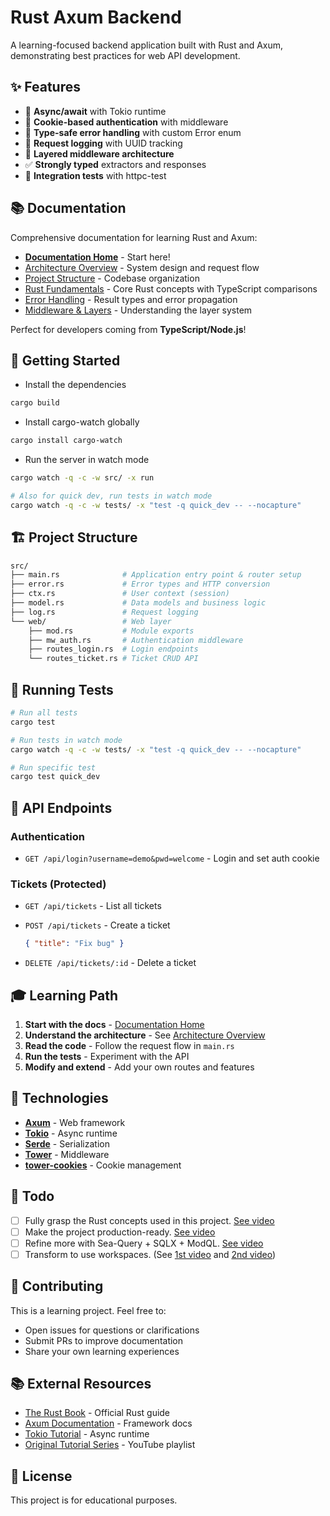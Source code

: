 # Rust Axum Backend

A learning-focused backend application built with Rust and Axum, demonstrating best practices for web API development.

## ✨ Features

- 🚀 **Async/await** with Tokio runtime
- 🔐 **Cookie-based authentication** with middleware
- 🎯 **Type-safe error handling** with custom Error enum
- 📝 **Request logging** with UUID tracking
- 🧅 **Layered middleware architecture**
- ✅ **Strongly typed** extractors and responses
- 🧪 **Integration tests** with httpc-test

## 📚 Documentation

Comprehensive documentation for learning Rust and Axum:

- **[Documentation Home](./docs/README.md)** - Start here!
- [Architecture Overview](./docs/01-architecture-overview.md) - System design and request flow
- [Project Structure](./docs/02-project-structure.md) - Codebase organization
- [Rust Fundamentals](./docs/03-rust-fundamentals.md) - Core Rust concepts with TypeScript comparisons
- [Error Handling](./docs/05-error-handling.md) - Result types and error propagation
- [Middleware & Layers](./docs/06-middleware-layers.md) - Understanding the layer system

Perfect for developers coming from **TypeScript/Node.js**!

## 🚀 Getting Started

- Install the dependencies

```bash
cargo build
```

- Install cargo-watch globally

```bash
cargo install cargo-watch
```

- Run the server in watch mode

```bash
cargo watch -q -c -w src/ -x run

# Also for quick dev, run tests in watch mode
cargo watch -q -c -w tests/ -x "test -q quick_dev -- --nocapture"
```

## 🏗️ Project Structure

```bash
src/
├── main.rs              # Application entry point & router setup
├── error.rs             # Error types and HTTP conversion
├── ctx.rs               # User context (session)
├── model.rs             # Data models and business logic
├── log.rs               # Request logging
└── web/                 # Web layer
    ├── mod.rs           # Module exports
    ├── mw_auth.rs       # Authentication middleware
    ├── routes_login.rs  # Login endpoints
    └── routes_ticket.rs # Ticket CRUD API
```

## 🧪 Running Tests

```bash
# Run all tests
cargo test

# Run tests in watch mode
cargo watch -q -c -w tests/ -x "test -q quick_dev -- --nocapture"

# Run specific test
cargo test quick_dev
```

## 📖 API Endpoints

### Authentication

- `GET /api/login?username=demo&pwd=welcome` - Login and set auth cookie

### Tickets (Protected)

- `GET /api/tickets` - List all tickets
- `POST /api/tickets` - Create a ticket

  ```json
  { "title": "Fix bug" }
  ```

- `DELETE /api/tickets/:id` - Delete a ticket

## 🎓 Learning Path

1. **Start with the docs** - [Documentation Home](./docs/README.md)
2. **Understand the architecture** - See [Architecture Overview](./docs/01-architecture-overview.md)
3. **Read the code** - Follow the request flow in `main.rs`
4. **Run the tests** - Experiment with the API
5. **Modify and extend** - Add your own routes and features

## 🔧 Technologies

- **[Axum](https://github.com/tokio-rs/axum)** - Web framework
- **[Tokio](https://tokio.rs/)** - Async runtime
- **[Serde](https://serde.rs/)** - Serialization
- **[Tower](https://github.com/tower-rs/tower)** - Middleware
- **[tower-cookies](https://github.com/imbolc/tower-cookies)** - Cookie management

## 📝 Todo

- [ ] Fully grasp the Rust concepts used in this project. [See video](https://www.youtube.com/watch?v=XZtlD_m59sM&list=PL7r-PXl6ZPcCTTxjmsb9bFZB9i01fAtI7&index=8&pp=iAQB)
- [ ] Make the project production-ready. [See video](https://youtu.be/3cA_mk4vdWY?list=PL7r-PXl6ZPcCTTxjmsb9bFZB9i01fAtI7)
- [ ] Refine more with Sea-Query + SQLX + ModQL. [See video](https://youtu.be/-dMH9UiwKqg?list=PL7r-PXl6ZPcCTTxjmsb9bFZB9i01fAtI7)
- [ ] Transform to use workspaces. (See [1st video](https://youtu.be/zUxF0kvydJs?list=PL7r-PXl6ZPcCTTxjmsb9bFZB9i01fAtI7) and [2nd video](https://youtu.be/iCGIqEWWTcA?list=PL7r-PXl6ZPcCTTxjmsb9bFZB9i01fAtI7))

## 🤝 Contributing

This is a learning project. Feel free to:

- Open issues for questions or clarifications
- Submit PRs to improve documentation
- Share your own learning experiences

## 📚 External Resources

- [The Rust Book](https://doc.rust-lang.org/book/) - Official Rust guide
- [Axum Documentation](https://docs.rs/axum/latest/axum/) - Framework docs
- [Tokio Tutorial](https://tokio.rs/tokio/tutorial) - Async runtime
- [Original Tutorial Series](https://www.youtube.com/watch?v=XZtlD_m59sM&list=PL7r-PXl6ZPcCTTxjmsb9bFZB9i01fAtI7) - YouTube playlist

## 📄 License

This project is for educational purposes.
